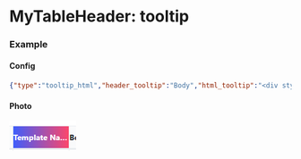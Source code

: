 # MyTableHeader: tooltip

### Example

#### Config

```json
{"type":"tooltip_html","header_tooltip":"Body","html_tooltip":"<div style='padding:6px;font-size:14px; background:linear-gradient(90deg, rgba(63,94,251,1) 0%, rgba(252,70,107,1) 100%);border:1px solid #000;border-radius:5px' >Body</div>"}
```

#### Photo

![](../../.gitbook/assets/screenshot_1660123598.png)
